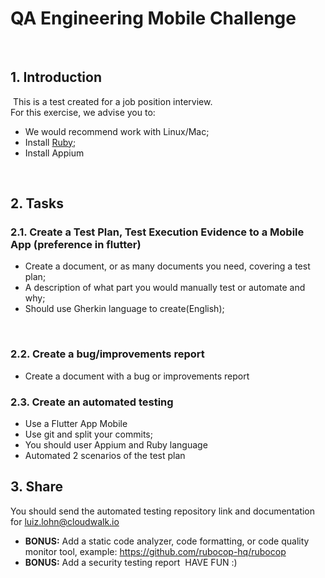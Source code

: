 # QA Engineering Mobile Challenge
​
## 1. Introduction
​
This is a test created for a job position interview.  
​
For this exercise, we advise you to: 
- We would recommend work with Linux/Mac;
- Install [Ruby](https://rvm.io/);
- Install Appium

​
## 2. Tasks
### 2.1. Create a Test Plan, Test Execution Evidence to a Mobile App (preference in flutter)
- Create a document, or as many documents you need, covering a test plan;
- A description of what part you would manually test or automate and why;
- Should use Gherkin language to create(English);

​
### 2.2. Create a bug/improvements report
- Create a document with a bug or improvements report

### 2.3. Create an automated testing
- Use a Flutter App Mobile
- Use git and split your commits;
- You should user Appium and Ruby language
- Automated 2 scenarios of the test plan
​
## 3. Share
You should send the automated testing repository link and documentation for luiz.lohn@cloudwalk.io

- **BONUS:** Add a static code analyzer, code formatting, or code quality monitor tool, example: https://github.com/rubocop-hq/rubocop
- **BONUS:** Add a security testing report
​
HAVE FUN :)
